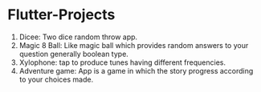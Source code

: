 # Flutter-Projects

1. Dicee:
   Two dice random throw app.
2. Magic 8 Ball:
   Like magic ball which provides random answers to your question generally boolean type.
3. Xylophone:
   tap to produce tunes having different frequencies.
4. Adventure game:
   App is a game in which the story progress according to your choices made.
   
